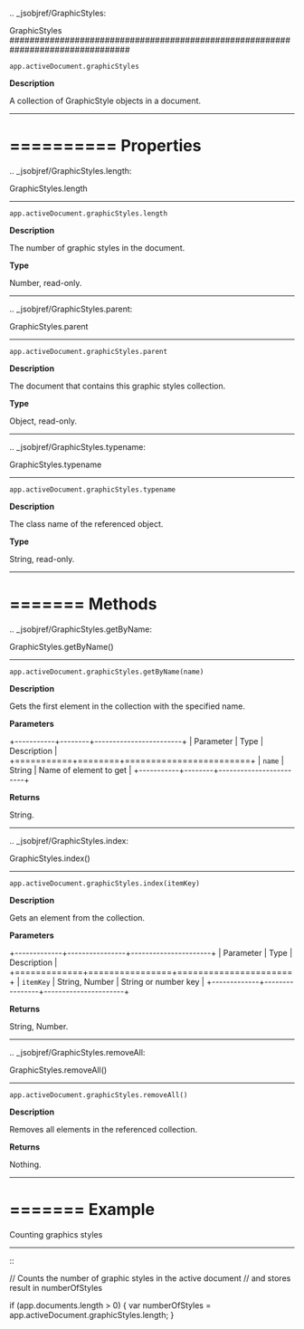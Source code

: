 .. _jsobjref/GraphicStyles:

GraphicStyles
################################################################################

``app.activeDocument.graphicStyles``

**Description**

A collection of GraphicStyle objects in a document.

----

==========
Properties
==========

.. _jsobjref/GraphicStyles.length:

GraphicStyles.length
********************************************************************************

``app.activeDocument.graphicStyles.length``

**Description**

The number of graphic styles in the document.

**Type**

Number, read-only.

----

.. _jsobjref/GraphicStyles.parent:

GraphicStyles.parent
********************************************************************************

``app.activeDocument.graphicStyles.parent``

**Description**

The document that contains this graphic styles collection.

**Type**

Object, read-only.

----

.. _jsobjref/GraphicStyles.typename:

GraphicStyles.typename
********************************************************************************

``app.activeDocument.graphicStyles.typename``

**Description**

The class name of the referenced object.

**Type**

String, read-only.

----

=======
Methods
=======

.. _jsobjref/GraphicStyles.getByName:

GraphicStyles.getByName()
********************************************************************************

``app.activeDocument.graphicStyles.getByName(name)``

**Description**

Gets the first element in the collection with the specified name.

**Parameters**

+-----------+--------+------------------------+
| Parameter |  Type  |      Description       |
+===========+========+========================+
| ``name``  | String | Name of element to get |
+-----------+--------+------------------------+

**Returns**

String.

----

.. _jsobjref/GraphicStyles.index:

GraphicStyles.index()
********************************************************************************

``app.activeDocument.graphicStyles.index(itemKey)``

**Description**

Gets an element from the collection.

**Parameters**

+-------------+----------------+----------------------+
|  Parameter  |      Type      |     Description      |
+=============+================+======================+
| ``itemKey`` | String, Number | String or number key |
+-------------+----------------+----------------------+

**Returns**

String, Number.

----

.. _jsobjref/GraphicStyles.removeAll:

GraphicStyles.removeAll()
********************************************************************************

``app.activeDocument.graphicStyles.removeAll()``

**Description**

Removes all elements in the referenced collection.

**Returns**

Nothing.

----

=======
Example
=======

Counting graphics styles
********************************************************************************

::

  // Counts the number of graphic styles in the active document
  // and stores result in numberOfStyles

  if (app.documents.length > 0) {
    var numberOfStyles = app.activeDocument.graphicStyles.length;
  }
